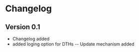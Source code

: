 # Changelog
## Version 0.1
- Changelog added
- added loging option for DTHs
-- Update mechanism added